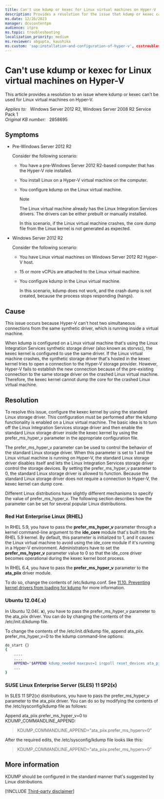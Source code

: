 ```yaml
---
title: Can't use kdump or kexec for Linux virtual machines on Hyper-V
description: Provides a resolution for the issue that kdump or kexec cannot be used for Linux virtual machines on Hyper-V.
ms.date: 12/26/2023
manager: dcscontentpm
audience: itpro
ms.topic: troubleshooting
localization_priority: medium
ms.reviewer: abgupta, kaushika
ms.custom: 'sap:installation-and-configuration-of-hyper-v', csstroubleshoot, linux-related-content
---
```

# Can't use kdump or kexec for Linux virtual machines on Hyper-V

This article provides a resolution to an issue where kdump or kexec can't be used for Linux virtual machines on Hyper-V.

_Applies to:_ &nbsp; Windows Server 2012 R2, Windows Server 2008 R2 Service Pack 1  
_Original KB number:_ &nbsp; 2858695

## Symptoms

- Pre-Windows Server 2012 R2

    Consider the following scenario:
  - You have a pre-Windows Server 2012 R2-based computer that has the Hyper-V role installed.
  - You install Linux on a Hyper-V virtual machine on the computer.
  - You configure kdump on the Linux virtual machine.

    > [!NOTE]
    > The Linux virtual machine already has the Linux Integration Services drivers. The drivers can be either prebuilt or manually installed.  

    In this scenario, if the Linux virtual machine crashes, the core dump file from the Linux kernel is not generated as expected.  

- Windows Server 2012 R2

    Consider the following scenario:
  - You have Linux virtual machines on Windows Server 2012 R2 Hyper-V host.
  - 15 or more vCPUs are attached to the Linux virtual machine.
  - You configure kdump in the Linux virtual machine.  

    In this scenario, kdump does not work, and the crash dump is not created, because the process stops responding (hangs).

## Cause

This issue occurs because Hyper-V can't host two simultaneous connections from the same synthetic driver, which is running inside a virtual machine.

When kdump is configured on a Linux virtual machine that's using the Linux Integration Services synthetic storage driver (also known as storvsc), the kexec kernel is configured to use the same driver. If the Linux virtual machine crashes, the synthetic storage driver that's hosted in the kexec kernel tries to open a connection to the Hyper-V storage provider. However, Hyper-V fails to establish the new connection because of the pre-existing connection to the same storage driver on the crashed Linux virtual machine. Therefore, the kexec kernel cannot dump the core for the crashed Linux virtual machine.

## Resolution

To resolve this issue, configure the kexec kernel by using the standard Linux storage driver. This configuration must be performed after the kdump functionality is enabled on a Linux virtual machine. The basic idea is to turn off the Linux Integration Services storage driver and then enable the standard Linux storage driver inside the kexec kernel by using the prefer_ms_hyper_v parameter in the appropriate configuration file.

The prefer_ms_hyper_v parameter can be used to control the behavior of the standard Linux storage driver. When this parameter is set to 1 and the Linux virtual machine is running on Hyper-V, the standard Linux storage driver disables itself and lets the Linux Integration Services storage driver control the storage devices. By setting the prefer_ms_hyper_v parameter to 0, the standard Linux storage driver is allowed to function. Because the standard Linux storage driver does not require a connection to Hyper-V, the kexec kernel can dump core.

Different Linux distributions have slightly different mechanisms to specify the value of prefer_ms_hyper_v. The following section describes how the parameter can be set for several popular Linux distributions.

### Red Hat Enterprise Linux (RHEL)

In RHEL 5.9, you have to pass the **prefer_ms_hyper_v** parameter through a kernel command-line argument to the **ide_core** module that's built into the RHEL 5.9 kernel. By default, this parameter is initialized to 1, and it causes the Linux virtual machine to avoid using the ide_core module if it's running in a Hyper-V environment. Administrators have to set the **prefer_ms_hyper_v** parameter value to 0 so that the ide_core driver becomes operational during the kexec kernel boot process.

In RHEL 6.4, you have to pass the **prefer_ms_hyper_v** parameter to the **ata_piix** driver module.

To do so, change the contents of /etc/kdump.conf. See [11.10. Preventing kernel drivers from loading for kdump](https://access.redhat.com/documentation/en-us/red_hat_enterprise_linux/8/html/managing_monitoring_and_updating_the_kernel/configuring-kdump-on-the-command-line_managing-monitoring-and-updating-the-kernel) for more information.

### Ubuntu 12.04(.x)

In Ubuntu 12.04(. **x**), you have to pass the prefer_ms_hyper_v parameter to the ata_piix driver. You can do  by changing the contents of the /etc/init.d/kdump file.

To change the contents of the /etc/init.d/kdump file, append ata_piix. prefer_ms_hyper_v=0 to the kdump command-line options:

```bash
do_start {}
{
    ....  
    ....  
    APPEND="$APPEND kdump_needed maxcpus=1 irqpoll reset_devices ata_piix.prefer_ms_hyperv=0"  
    ...  
}
```

### SUSE Linux Enterprise Server (SLES) 11 SP2(x)

In SLES 11 SP2(x) distributions, you have to pass the prefer_ms_hyper_v parameter to the ata_piix driver. You can do so by modifying the contents of the /etc/sysconfig/kdump file as follows:

Append ata_piix.prefer_ms_hyper_v=0 to KDUMP_COMMANDLINE_APPEND:  
> KDUMP_COMMANDLINE_APPEND="ata_piix.prefer_ms_hyperv=0"  

After the required edits, the /etc/sysconfig/kdump file looks like this:  
> KDUMP_COMMANDLINE_APPEND="ata_piix.prefer_ms_hyperv=0"

## More information

KDUMP should be configured in the standard manner that's suggested by Linux distributions.

[!INCLUDE [Third-party disclaimer](../../includes/third-party-disclaimer.md)]
